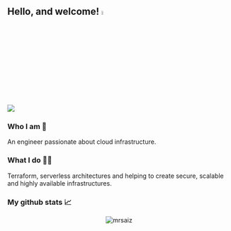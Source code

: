 <h2> Hello, and welcome! <a href="https://mrsaiz.com/"><img src="https://media.giphy.com/media/hvRJCLFzcasrR4ia7z/giphy.gif" width="5%"></a></h2>
<a href= "https://www.linkedin.com/in/sergio-saiz/">
  <img src="https://img.shields.io/badge/-LinkedIn-0077B5?style=flat&logo=Linkedin&logoColor=white"/>
</a>
<br>

### Who I am 👨

An engineer passionate about cloud infrastructure.

### What I do 👨‍💻

Terraform, serverless architectures and helping to create secure, scalable and highly available infrastructures.


### My github stats 📈 

<p align="center"> <img src="https://github-readme-stats.vercel.app/api?username=mrsaiz&show_icons=true&theme=gotham" alt="mrsaiz" />

